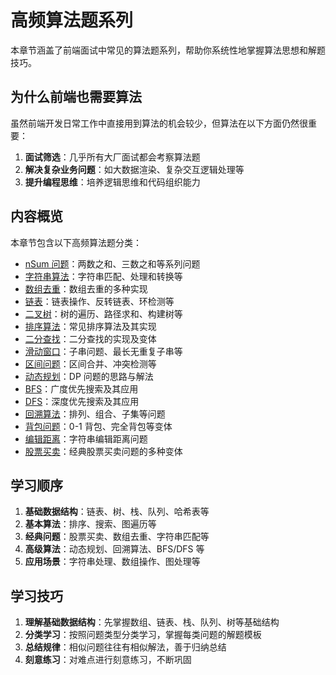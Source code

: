 # 高频算法题系列

本章节涵盖了前端面试中常见的算法题系列，帮助你系统性地掌握算法思想和解题技巧。

## 为什么前端也需要算法

虽然前端开发日常工作中直接用到算法的机会较少，但算法在以下方面仍然很重要：

1. **面试筛选**：几乎所有大厂面试都会考察算法题
2. **解决复杂业务问题**：如大数据渲染、复杂交互逻辑处理等
3. **提升编程思维**：培养逻辑思维和代码组织能力

## 内容概览

本章节包含以下高频算法题分类：

- [nSum 问题](./n-sum.md)：两数之和、三数之和等系列问题
- [字符串算法](./string.md)：字符串匹配、处理和转换等
- [数组去重](./remove-duplicates.md)：数组去重的多种实现
- [链表](./linked-list.md)：链表操作、反转链表、环检测等
- [二叉树](./tree.md)：树的遍历、路径求和、构建树等
- [排序算法](./sort.md)：常见排序算法及其实现
- [二分查找](./binary-search.md)：二分查找的实现及变体
- [滑动窗口](./sliding-window.md)：子串问题、最长无重复子串等
- [区间问题](./interval.md)：区间合并、冲突检测等
- [动态规划](./dynamic-programming.md)：DP 问题的思路与解法
- [BFS](./breadth-first-search.md)：广度优先搜索及其应用
- [DFS](./depth-first-search.md)：深度优先搜索及其应用
- [回溯算法](./backtracking.md)：排列、组合、子集等问题
- [背包问题](./knapsack.md)：0-1 背包、完全背包等变体
- [编辑距离](./edit-distance.md)：字符串编辑距离问题
- [股票买卖](./stock.md)：经典股票买卖问题的多种变体

## 学习顺序

1. **基础数据结构**：链表、树、栈、队列、哈希表等
2. **基本算法**：排序、搜索、图遍历等
3. **经典问题**：股票买卖、数组去重、字符串匹配等
4. **高级算法**：动态规划、回溯算法、BFS/DFS 等
5. **应用场景**：字符串处理、数组操作、图处理等

## 学习技巧

1. **理解基础数据结构**：先掌握数组、链表、栈、队列、树等基础结构
2. **分类学习**：按照问题类型分类学习，掌握每类问题的解题模板
3. **总结规律**：相似问题往往有相似解法，善于归纳总结
4. **刻意练习**：对难点进行刻意练习，不断巩固
